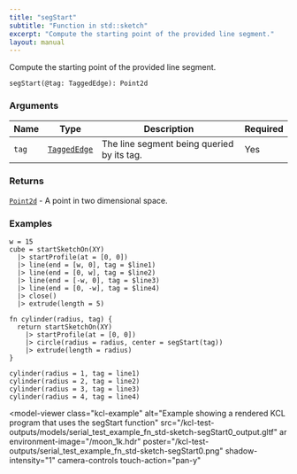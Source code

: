 ```yaml
---
title: "segStart"
subtitle: "Function in std::sketch"
excerpt: "Compute the starting point of the provided line segment."
layout: manual
---
```


Compute the starting point of the provided line segment.

```kcl
segStart(@tag: TaggedEdge): Point2d
```



### Arguments

| Name | Type | Description | Required |
|----------|------|-------------|----------|
| `tag` | [`TaggedEdge`](/docs/kcl-std/types/std-types-TaggedEdge) | The line segment being queried by its tag. | Yes |

### Returns

[`Point2d`](/docs/kcl-std/types/std-types-Point2d) - A point in two dimensional space.


### Examples

```kcl
w = 15
cube = startSketchOn(XY)
  |> startProfile(at = [0, 0])
  |> line(end = [w, 0], tag = $line1)
  |> line(end = [0, w], tag = $line2)
  |> line(end = [-w, 0], tag = $line3)
  |> line(end = [0, -w], tag = $line4)
  |> close()
  |> extrude(length = 5)

fn cylinder(radius, tag) {
  return startSketchOn(XY)
    |> startProfile(at = [0, 0])
    |> circle(radius = radius, center = segStart(tag))
    |> extrude(length = radius)
}

cylinder(radius = 1, tag = line1)
cylinder(radius = 2, tag = line2)
cylinder(radius = 3, tag = line3)
cylinder(radius = 4, tag = line4)

```


<model-viewer
  class="kcl-example"
  alt="Example showing a rendered KCL program that uses the segStart function"
  src="/kcl-test-outputs/models/serial_test_example_fn_std-sketch-segStart0_output.gltf"
  ar
  environment-image="/moon_1k.hdr"
  poster="/kcl-test-outputs/serial_test_example_fn_std-sketch-segStart0.png"
  shadow-intensity="1"
  camera-controls
  touch-action="pan-y"
>
</model-viewer>


